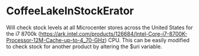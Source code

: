 # CoffeeLakeInStockErator
Will check stock levels at all Microcenter stores across the United States for the i7 8700k (https://ark.intel.com/products/126684/Intel-Core-i7-8700K-Processor-12M-Cache-up-to-4_70-GHz) CPU. This can be easily modified to check stock for another product by altering the $uri variable.
